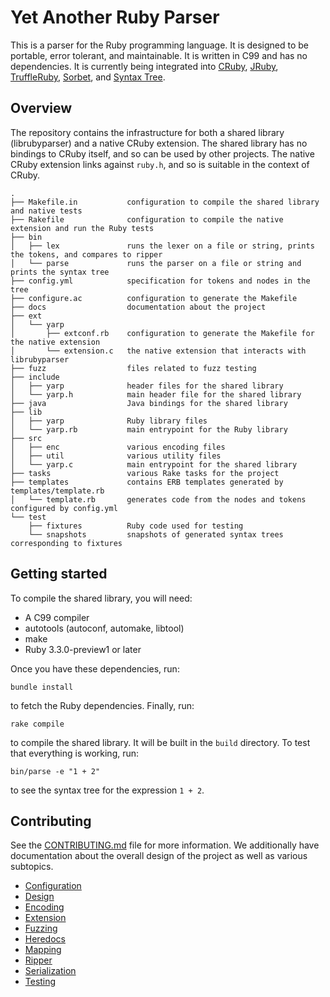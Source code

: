 # Yet Another Ruby Parser

This is a parser for the Ruby programming language. It is designed to be portable, error tolerant, and maintainable. It is written in C99 and has no dependencies. It is currently being integrated into [CRuby](https://github.com/ruby/ruby), [JRuby](https://github.com/jruby/jruby), [TruffleRuby](https://github.com/oracle/truffleruby), [Sorbet](https://github.com/sorbet/sorbet), and [Syntax Tree](https://github.com/ruby-syntax-tree/syntax_tree).

## Overview

The repository contains the infrastructure for both a shared library (librubyparser) and a native CRuby extension. The shared library has no bindings to CRuby itself, and so can be used by other projects. The native CRuby extension links against `ruby.h`, and so is suitable in the context of CRuby.

```
.
├── Makefile.in           configuration to compile the shared library and native tests
├── Rakefile              configuration to compile the native extension and run the Ruby tests
├── bin
│   ├── lex               runs the lexer on a file or string, prints the tokens, and compares to ripper
│   └── parse             runs the parser on a file or string and prints the syntax tree
├── config.yml            specification for tokens and nodes in the tree
├── configure.ac          configuration to generate the Makefile
├── docs                  documentation about the project
├── ext
│   └── yarp
│       ├── extconf.rb    configuration to generate the Makefile for the native extension
│       └── extension.c   the native extension that interacts with librubyparser
├── fuzz                  files related to fuzz testing
├── include
│   ├── yarp              header files for the shared library
│   └── yarp.h            main header file for the shared library
├── java                  Java bindings for the shared library
├── lib
│   ├── yarp              Ruby library files
│   └── yarp.rb           main entrypoint for the Ruby library
├── src
│   ├── enc               various encoding files
│   ├── util              various utility files
│   └── yarp.c            main entrypoint for the shared library
├── tasks                 various Rake tasks for the project
├── templates             contains ERB templates generated by templates/template.rb
│   └── template.rb       generates code from the nodes and tokens configured by config.yml
└── test
    ├── fixtures          Ruby code used for testing
    └── snapshots         snapshots of generated syntax trees corresponding to fixtures
```

## Getting started

To compile the shared library, you will need:

* A C99 compiler
* autotools (autoconf, automake, libtool)
* make
* Ruby 3.3.0-preview1 or later

Once you have these dependencies, run:

```
bundle install
```

to fetch the Ruby dependencies. Finally, run:

```
rake compile
```

to compile the shared library. It will be built in the `build` directory. To test that everything is working, run:

```
bin/parse -e "1 + 2"
```

to see the syntax tree for the expression `1 + 2`.

## Contributing

See the [CONTRIBUTING.md](CONTRIBUTING.md) file for more information. We additionally have documentation about the overall design of the project as well as various subtopics.

* [Configuration](docs/configuration.md)
* [Design](docs/design.md)
* [Encoding](docs/encoding.md)
* [Extension](docs/extension.md)
* [Fuzzing](docs/fuzzing.md)
* [Heredocs](docs/heredocs.md)
* [Mapping](docs/mapping.md)
* [Ripper](docs/ripper.md)
* [Serialization](docs/serialization.md)
* [Testing](docs/testing.md)
